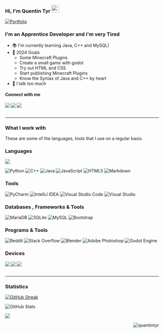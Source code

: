 <!--
- Hey dont read
-->

### Hi, I'm Quentin Tyr <img src="https://media.giphy.com/media/hvRJCLFzcasrR4ia7z/giphy.gif" width="25px">

[![Portfolio](https://img.shields.io/website?down_message=%E2%96%BC&label=Portfolio&style=for-the-badge&up_message=%E2%96%B2&url=http%3A%2F%2Fdipanjande.com%2F)](https://www.youtube.com/watch?v=dQw4w9WgXcQ)

<h3>I'm an Apprentice Developer and i'm very <span>Tired</span></h3>

- 📚 I'm currently learning Java, C++ and MySQL)
- 🎯 2024 Goals
  - Some Minecraft Plugins
  - Create a small game with godot
  - Try out HTML and CSS
  - Start publishing Minecraft Plugins
  - Know the Syntax of Java and C++ by heart
- 🧢 I talk too much

#### Connect with me

<a href="[https://www.instagram.com/bacon_delight/](https://www.instagram.com/vyhgly8ty74y7yk/)"><img align="left" src="https://img.shields.io/badge/Instagram-E4405F?&style=for-the-badge&logo=Instagram&logoColor=white" /></a>
<a href="https://twitter.com/2raw4me"><img align="left" src="https://img.shields.io/badge/Twitter-1DA1F2?&style=for-the-badge&logo=X&logoColor=white" /></a>
<a href="mailto:quentin.tyr1@gmail.com"><img align="left" src="https://img.shields.io/badge/Email-EA4335?&style=for-the-badge&logo=Gmail&logoColor=white" /></a>

<br/><br/>

---

### What I work with

<p>These are some of the languages, tools that I use on a regular basis.</p>

### Languages

<p>
  <img src="https://github-readme-stats.vercel.app/api/top-langs/?username=quentintyr&theme=github_dark&layout=compact&hide=jupyter%20notebook,matlab" />
</p>

![Python](https://img.shields.io/badge/python-3670A0?style=for-the-badge&logo=python&logoColor=ffdd54)
![C++](https://img.shields.io/badge/c++-%2300599C.svg?style=for-the-badge&logo=c%2B%2B&logoColor=white)
![Java](https://img.shields.io/badge/java-%23ED8B00.svg?style=for-the-badge&logo=openjdk&logoColor=white)
![JavaScript](https://img.shields.io/badge/javascript-%23323330.svg?style=for-the-badge&logo=javascript&logoColor=%23F7DF1E)
![HTML5](https://img.shields.io/badge/html5-%23E34F26.svg?style=for-the-badge&logo=html5&logoColor=white)
![Markdown](https://img.shields.io/badge/markdown-%23000000.svg?style=for-the-badge&logo=markdown&logoColor=white)

### Tools
![PyCharm](https://img.shields.io/badge/pycharm-143?style=for-the-badge&logo=pycharm&logoColor=black&color=black&labelColor=green)
![IntelliJ IDEA](https://img.shields.io/badge/IntelliJIDEA-000000.svg?style=for-the-badge&logo=intellij-idea&logoColor=white)
![Visual Studio Code](https://img.shields.io/badge/Visual%20Studio%20Code-0078d7.svg?style=for-the-badge&logo=visual-studio-code&logoColor=white)
![Visual Studio](https://img.shields.io/badge/Visual%20Studio-5C2D91.svg?style=for-the-badge&logo=visual-studio&logoColor=white)
  
### Databases , Frameworks & Tools
![MariaDB](https://img.shields.io/badge/MariaDB-003545?style=for-the-badge&logo=mariadb&logoColor=white)
![SQLite](https://img.shields.io/badge/sqlite-%2307405e.svg?style=for-the-badge&logo=sqlite&logoColor=white)
![MySQL](https://img.shields.io/badge/mysql-4479A1.svg?style=for-the-badge&logo=mysql&logoColor=white)
![Bootstrap](https://img.shields.io/badge/bootstrap-%238511FA.svg?style=for-the-badge&logo=bootstrap&logoColor=white)

### Programs & Tools
![Reddit](https://img.shields.io/badge/Reddit-%23FF4500.svg?style=for-the-badge&logo=Reddit&logoColor=white)
![Stack Overflow](https://img.shields.io/badge/-Stackoverflow-FE7A16?style=for-the-badge&logo=stack-overflow&logoColor=white)
![Blender](https://img.shields.io/badge/blender-%23F5792A.svg?style=for-the-badge&logo=blender&logoColor=white)
![Adobe Photoshop](https://img.shields.io/badge/adobe%20photoshop-%2331A8FF.svg?style=for-the-badge&logo=adobe%20photoshop&logoColor=white)
![Godot Engine](https://img.shields.io/badge/GODOT-%23FFFFFF.svg?style=for-the-badge&logo=godot-engine)

### Devices
<p>
  <img align="left" src="https://img.shields.io/badge/Windows PC-000000?&style=for-the-badge&logo=Windows&logoColor=cyan" />
  <img align="left" src="https://img.shields.io/badge/Iphone 13 Pro Max-00979D?&style=for-the-badge&logo=Apple&logoColor=white" />
  <img align="left" src="https://img.shields.io/badge/Raspberry Pi-A22846?&style=for-the-badge&logo=Raspberry Pi&logoColor=white" />
</p>

<br/><br/>

---


### Statistics

[![GitHub Streak](https://github-readme-streak-stats.herokuapp.com?user=quentintyr&theme=github-dark-blue&card_width=467)](https://git.io/streak-stats)

![GitHub Stats](https://github-readme-stats.vercel.app/api?username=quentintyr&count_private=true&show_icons=true&theme=github_dark)


<img src="/assets/images/divider.gif">
<p align="right"> <img src="https://komarev.com/ghpvc/?username=quentintyr&label=Profile%20views&color=0e75b6&style=flat" alt="quentintyr" /> </p>
